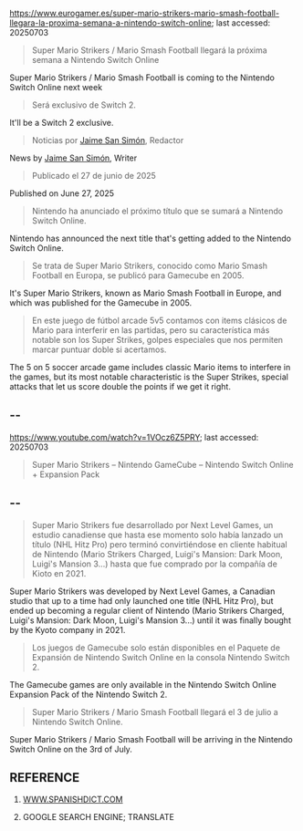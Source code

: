 https://www.eurogamer.es/super-mario-strikers-mario-smash-football-llegara-la-proxima-semana-a-nintendo-switch-online; last accessed: 20250703

> Super Mario Strikers / Mario Smash Football llegará la próxima semana a Nintendo Switch Online

Super Mario Strikers / Mario Smash Football is coming to the Nintendo Switch Online next week

> Será exclusivo de Switch 2.

It'll be a Switch 2 exclusive.

> Noticias por [Jaime San Simón](https://www.eurogamer.es/authors/jaime-san-simon), Redactor

News by [Jaime San Simón](https://www.eurogamer.es/authors/jaime-san-simon), Writer

> Publicado el 27 de junio de 2025

Published on June 27, 2025

> Nintendo ha anunciado el próximo título que se sumará a Nintendo Switch Online.

Nintendo has announced the next title that's getting added to the Nintendo Switch Online.

> Se trata de Super Mario Strikers, conocido como Mario Smash Football en Europa, se publicó para Gamecube en 2005.

It's Super Mario Strikers, known as Mario Smash Football in Europe, and which was published for the Gamecube in 2005.

> En este juego de fútbol arcade 5v5 contamos con items clásicos de Mario para interferir en las partidas, pero su característica más notable son los Super Strikes, golpes especiales que nos permiten marcar puntuar doble si acertamos.

The 5 on 5 soccer arcade game includes classic Mario items to interfere in the games, but its most notable characteristic is the Super Strikes, special attacks that let us score double the points if we get it right.

## --

https://www.youtube.com/watch?v=1VOcz6Z5PRY; last accessed: 20250703

> Super Mario Strikers – Nintendo GameCube – Nintendo Switch Online + Expansion Pack 

## --

> Super Mario Strikers fue desarrollado por Next Level Games, un estudio canadiense que hasta ese momento solo había lanzado un título (NHL Hitz Pro) pero terminó convirtiéndose en cliente habitual de Nintendo (Mario Strikers Charged, Luigi's Mansion: Dark Moon, Luigi's Mansion 3...) hasta que fue comprado por la compañía de Kioto en 2021.

Super Mario Strikers was developed by Next Level Games, a Canadian studio that up to a time had only launched one title (NHL Hitz Pro), but ended up becoming a regular client of Nintendo (Mario Strikers Charged, Luigi's Mansion: Dark Moon, Luigi's Mansion 3...) until it was finally bought by the Kyoto company in 2021.

> Los juegos de Gamecube solo están disponibles en el Paquete de Expansión de Nintendo Switch Online en la consola Nintendo Switch 2.

The Gamecube games are only available in the Nintendo Switch Online Expansion Pack of the Nintendo Switch 2.

> Super Mario Strikers / Mario Smash Football llegará el 3 de julio a Nintendo Switch Online. 

Super Mario Strikers / Mario Smash Football will be arriving in the Nintendo Switch Online on the 3rd of July.

## REFERENCE

1) [WWW.SPANISHDICT.COM](https://www.spanishdict.com)

2) GOOGLE SEARCH ENGINE; TRANSLATE